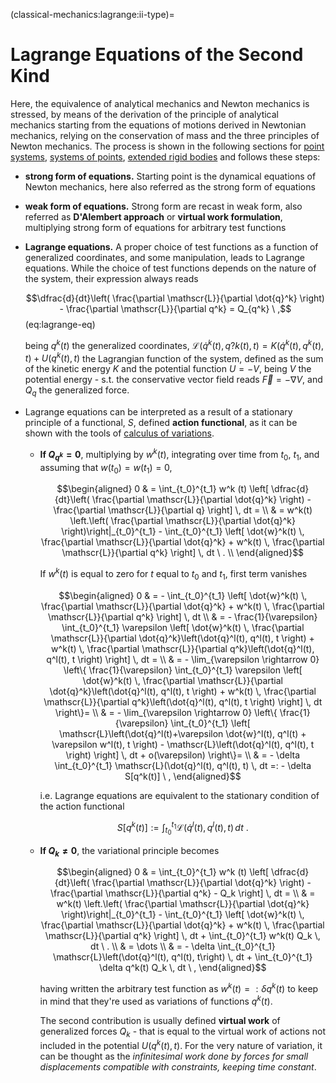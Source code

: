 (classical-mechanics:lagrange:ii-type)=
# Lagrange Equations of the Second Kind

Here, the equivalence of analytical mechanics and Newton mechanics is stressed, by means of the derivation of the principle of analytical mechanics starting from the equations of motions derived in Newtonian mechanics, relying on the conservation of mass and the three principles of Newton mechanics. The process is shown in the following sections for [point systems](classical-mechanics:lagrange:point), [systems of points](classical-mechanics:lagrange:points), [extended rigid bodies](classical-mechanics:lagrange:rigid) and follows these steps:
- **strong form of equations.** Starting point is the dynamical equations of Newton mechanics, here also referred as the strong form of equations
- **weak form of equations.** Strong form are recast in weak form, also referred as **D'Alembert approach** or **virtual work formulation**, multiplying strong form of equations for arbitrary test functions
- **Lagrange equations.** A proper choice of test functions as a function of generalized coordinates, and some manipulation, leads to Lagrange equations. While the choice of test functions depends on the nature of the system, their expression always reads

   $$\dfrac{d}{dt}\left( \frac{\partial \mathscr{L}}{\partial \dot{q}^k} \right) - \frac{\partial \mathscr{L}}{\partial q^k} = Q_{q^k} \ ,$$ (eq:lagrange-eq)

   being $q^k(t)$ the generalized coordinates, $\mathscr{L}\left(\dot{q}^k(t), q?k(t), t \right) = K\left(\dot{q}^k(t), q^k(t), t\right) + U(q^k(t), t)$ the Lagrangian function of the system, defined as the sum of the kinetic energy $K$ and the potential function $U = - V$, being $V$ the potential energy - s.t. the conservative vector field reads $\vec{F} = - \nabla V$, and $Q_q$ the generalized force.

- Lagrange equations can be interpreted as a result of a stationary principle of a functional, $S$, defined **action functional**, as it can be shown with the tools of [calculus of variations](https://basics2022.github.io/bbooks-math-miscellanea/ch/calculus-variations/intro.html).

     - **If $Q_{q^{k}} = 0$**, multiplying by $w^k(t)$, integrating over time from $t_0$, $t_1$, and assuming that $w(t_0) = w(t_1) = 0$,

       $$\begin{aligned}
         0 & = \int_{t_0}^{t_1} w^k (t) \left[ \dfrac{d}{dt}\left( \frac{\partial \mathscr{L}}{\partial \dot{q}^k} \right) - \frac{\partial \mathscr{L}}{\partial q} \right] \, dt = \\
           & = w^k(t) \left.\left( \frac{\partial \mathscr{L}}{\partial \dot{q}^k} \right)\right|_{t_0}^{t_1} - \int_{t_0}^{t_1} \left[ \dot{w}^k(t) \, \frac{\partial \mathscr{L}}{\partial \dot{q}^k} + w^k(t) \, \frac{\partial \mathscr{L}}{\partial q^k} \right] \, dt \ . \\
     \end{aligned}$$

       If $w^k(t)$ is equal to zero for $t$ equal to $t_0$ and $t_1$, first term vanishes

       $$\begin{aligned}
           0 & = - \int_{t_0}^{t_1} \left[ \dot{w}^k(t) \, \frac{\partial \mathscr{L}}{\partial \dot{q}^k} + w^k(t) \, \frac{\partial \mathscr{L}}{\partial q^k} \right] \, dt \\
           & = - \frac{1}{\varepsilon} \int_{t_0}^{t_1} \varepsilon \left[ \dot{w}^k(t) \, \frac{\partial \mathscr{L}}{\partial \dot{q}^k}\left(\dot{q}^l(t), q^l(t), t \right) + w^k(t) \, \frac{\partial \mathscr{L}}{\partial q^k}\left(\dot{q}^l(t), q^l(t), t \right) \right] \, dt = \\
           & = - \lim_{\varepsilon \rightarrow 0} \left\{ \frac{1}{\varepsilon} \int_{t_0}^{t_1} \varepsilon \left[ \dot{w}^k(t) \, \frac{\partial \mathscr{L}}{\partial \dot{q}^k}\left(\dot{q}^l(t), q^l(t), t \right) + w^k(t) \, \frac{\partial \mathscr{L}}{\partial q^k}\left(\dot{q}^l(t), q^l(t), t \right) \right] \, dt \right\}= \\
           & = - \lim_{\varepsilon \rightarrow 0} \left\{ \frac{1}{\varepsilon} \int_{t_0}^{t_1} \left[ \mathscr{L}\left(\dot{q}^l(t)+\varepsilon \dot{w}^l(t), q^l(t) + \varepsilon w^l(t), t \right) - \mathscr{L}\left(\dot{q}^l(t), q^l(t), t \right) \right] \, dt + o(\varepsilon) \right\}= \\
           & = - \delta \int_{t_0}^{t_1} \mathscr{L}(\dot{q}^l(t), q^l(t), t) \, dt =: - \delta S[q^k(t)] \ ,
       \end{aligned}$$
    
       i.e. Lagrange equations are equivalent to the stationary condition of the action functional
    
       $$S[q^k(t)]:= \int_{t_0}^{t_1} \mathscr{L}\left(\dot{q}^l(t), q^l(t), t\right) \, dt \ .$$

    - **If $Q_k \ne 0$**, the variational principle becomes

         $$\begin{aligned}
           0 & = \int_{t_0}^{t_1} w^k (t) \left[ \dfrac{d}{dt}\left( \frac{\partial \mathscr{L}}{\partial \dot{q}^k} \right) - \frac{\partial \mathscr{L}}{\partial q^k} - Q_k \right] \, dt = \\
             & = w^k(t) \left.\left( \frac{\partial \mathscr{L}}{\partial \dot{q}^k} \right)\right|_{t_0}^{t_1} - \int_{t_0}^{t_1} \left[ \dot{w}^k(t) \, \frac{\partial \mathscr{L}}{\partial \dot{q}^k} + w^k(t) \, \frac{\partial \mathscr{L}}{\partial q^k} \right] \, dt 
             + \int_{t_0}^{t_1} w^k(t) Q_k \, dt \ . \\
             & = \dots \\
             & = - \delta \int_{t_0}^{t_1} \mathscr{L}\left(\dot{q}^l(t), q^l(t), t\right) \, dt + \int_{t_0}^{t_1} \delta q^k(t) Q_k \, dt \ ,
       \end{aligned}$$

       having written the arbitrary test function as $w^k(t) =: \delta q^k(t)$ to keep in mind that they're used as variations of functions $q^k(t)$.

       The second contribution is usually defined **virtual work** of generalized forces $Q_k$ - that is equal to the virtual work of actions not included in the potential $U\left(q^k(t),t\right)$. For the very nature of variation, it can be thought as the *infinitesimal work done by forces for small displacements compatible with constraints, keeping time constant*.
  

